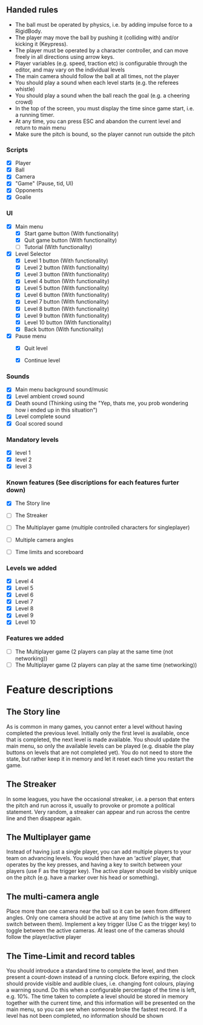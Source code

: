 ## Handed rules
- The ball must be operated by physics, i.e. by adding impulse force to a RigidBody.
- The player may move the ball by pushing it (colliding with) and/or kicking it (Keypress).
- The player must be operated by a character controller, and can move freely in all directions using arrow keys.
- Player variables (e.g. speed, traction etc) is configurable through the editor, and may vary on the individual levels
- The main camera should follow the ball at all times, not the player
- You should play a sound when each level starts (e.g. the referees whistle)
- You should play a sound when the ball reach the goal (e.g. a cheering crowd)
- In the top of the screen, you must display the time since game start, i.e. a running timer.
- At any time, you can press ESC and abandon the current level and return to main menu
- Make sure the pitch is bound, so the player cannot run outside the pitch

### Scripts
- [X] Player
- [X] Ball
- [X] Camera
- [X] "Game" (Pause, tid, UI)
- [X] Opponents
- [X] Goalie

### UI
- [X] Main menu
    - [X] Start game button (With functionality)
    - [X] Quit game button (With functionality)
    - [ ] Tutorial (With functionality)
- [X] Level Selector
    - [X] Level 1 button (With functionality)
    - [X] Level 2 button (With functionality)
    - [X] Level 3 button (With functionality)
    - [X] Level 4 button (With functionality)
    - [X] Level 5 button (With functionality)
    - [X] Level 6 button (With functionality)
    - [X] Level 7 button (With functionality)
    - [X] Level 8 button (With functionality)
    - [X] Level 9 button (With functionality)
    - [X] Level 10 button (With functionality)
    - [X] Back button (With functionality)
- [X] Pause menu
    - [X] Quit level
    - [X] Continue level


### Sounds
- [X] Main menu background sound/music
- [X] Level ambient crowd sound
- [X] Death sound (Thinking using the "Yep, thats me, you prob wondering how i ended up in this situation")
- [X] Level complete sound
- [X] Goal scored sound

### Mandatory levels
- [X] level 1
- [X] level 2
- [X] level 3

### Known features (See discriptions for each features furter down)

- [X] The Story line
- [ ] The Streaker
- [ ] The Multiplayer game (multiple controlled characters for singleplayer)
- [ ] Multiple camera angles
- [ ] Time limits and scoreboard


### Levels we added
- [X] Level 4
- [X] Level 5
- [X] Level 6
- [X] Level 7
- [X] Level 8
- [X] Level 9
- [X] Level 10

### Features we added
- [ ] The Multiplayer game (2 players can play at the same time (not networking))
- [ ] The Multiplayer game (2 players can play at the same time (networking))

# Feature descriptions
## The Story line
As is common in many games, you cannot enter a level without having completed the previous level. Initially only the first level is available, once that is completed, the next level is made available. You should update the main menu, so only the available levels can be played (e.g. disable the play buttons on levels that are not completed yet). You do not need to store the state, but rather keep it in memory and let it reset each time you restart the game.

## The Streaker
In some leagues, you have the occasional streaker, i.e. a person that enters the pitch and run across it, usually to provoke or promote a political statement. Very random, a streaker can appear and run across the centre line and then disappear again.

## The Multiplayer game
Instead of having just a single player, you can add multiple players to your team on advancing levels. You would then have an ‘active’ player, that operates by the key presses, and having a key to switch between your players (use F as the trigger key). The active player should be visibly unique on the pitch (e.g. have a marker over his head or something). 

## The multi-camera angle

Place more than one camera near the ball so it can be seen from different angles. Only one camera should be active at any time (which is the way to switch between them). Implement a key trigger (Use C as the trigger key) to toggle between the active cameras. At least one of the cameras should follow the player/active player

## The Time-Limit and record tables
You should introduce a standard time to complete the level, and then present a count-down instead of a running clock. Before expiring, the clock should provide visible and audible clues, i.e. changing font colours, playing a warning sound. Do this when a configurable percentage of the time is left, e.g. 10%. The time taken to complete a level should be stored in memory together with the current time, and this information will be presented on the main menu, so you can see when someone broke the fastest record. If a level has not been completed, no information should be shown

